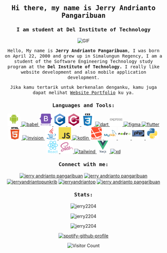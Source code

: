 <div align="center">
<samp><h2>Hi there, my name is Jerry Andrianto Pangaribuan</h2></samp>  
  <samp><h3>I am student at Del Institute of Technology </h3></samp>
<img alt="GIF" src="https://github.com/abhisheknaiidu/abhisheknaiidu/blob/master/code.gif?raw=true" width="500" />
  
<samp>Hello,
My name is **Jerry Andrianto Pangaribuan**, I was born on April 22, 2000 and grew up in Simalungun Regency, I am a student of the Software Engineering Technology study program at the **Del Institute of Technology.**
  I really like website development and also mobile application development.</samp>  

<samp>Jika kamu tertarik untuk berkenalan denganku, kamu juga dapat melihat [Website Portfolio](https://jerry-portfolio.netlify.app/) ku ya. </samp>  

<samp>
  <h3>Languages and Tools:</h3>
</samp>
<p> <a href="https://developer.android.com" target="_blank"> <img src="https://raw.githubusercontent.com/devicons/devicon/master/icons/android/android-original-wordmark.svg" alt="android" width="40" height="40"/> </a> <a href="https://babeljs.io/" target="_blank"> <img src="https://www.vectorlogo.zone/logos/babeljs/babeljs-icon.svg" alt="babel" width="40" height="40"/> </a> <a href="https://getbootstrap.com" target="_blank"> <img src="https://raw.githubusercontent.com/devicons/devicon/master/icons/bootstrap/bootstrap-plain-wordmark.svg" alt="bootstrap" width="40" height="40"/> </a> <a href="https://www.cprogramming.com/" target="_blank"> <img src="https://raw.githubusercontent.com/devicons/devicon/master/icons/c/c-original.svg" alt="c" width="40" height="40"/> </a> <a href="https://www.w3schools.com/cpp/" target="_blank"> <img src="https://raw.githubusercontent.com/devicons/devicon/master/icons/cplusplus/cplusplus-original.svg" alt="cplusplus" width="40" height="40"/> </a> <a href="https://www.w3schools.com/css/" target="_blank"> <img src="https://raw.githubusercontent.com/devicons/devicon/master/icons/css3/css3-original-wordmark.svg" alt="css3" width="40" height="40"/> </a> <a href="https://dart.dev" target="_blank"> <img src="https://www.vectorlogo.zone/logos/dartlang/dartlang-icon.svg" alt="dart" width="40" height="40"/> </a> <a href="https://expressjs.com" target="_blank"> <img src="https://raw.githubusercontent.com/devicons/devicon/master/icons/express/express-original-wordmark.svg" alt="express" width="40" height="40"/> </a> <a href="https://www.figma.com/" target="_blank"> <img src="https://www.vectorlogo.zone/logos/figma/figma-icon.svg" alt="figma" width="40" height="40"/> </a> <a href="https://flutter.dev" target="_blank"> <img src="https://www.vectorlogo.zone/logos/flutterio/flutterio-icon.svg" alt="flutter" width="40" height="40"/> </a> <a href="https://www.w3.org/html/" target="_blank"> <img src="https://raw.githubusercontent.com/devicons/devicon/master/icons/html5/html5-original-wordmark.svg" alt="html5" width="40" height="40"/> </a> <a href="https://www.invisionapp.com/" target="_blank"> <img src="https://www.vectorlogo.zone/logos/invisionapp/invisionapp-icon.svg" alt="invision" width="40" height="40"/> </a> <a href="https://www.java.com" target="_blank"> <img src="https://raw.githubusercontent.com/devicons/devicon/master/icons/java/java-original.svg" alt="java" width="40" height="40"/> </a> <a href="https://developer.mozilla.org/en-US/docs/Web/JavaScript" target="_blank"> <img src="https://raw.githubusercontent.com/devicons/devicon/master/icons/javascript/javascript-original.svg" alt="javascript" width="40" height="40"/> </a> <a href="https://kotlinlang.org" target="_blank"> <img src="https://www.vectorlogo.zone/logos/kotlinlang/kotlinlang-icon.svg" alt="kotlin" width="40" height="40"/> </a> <a href="https://laravel.com/" target="_blank"> <img src="https://raw.githubusercontent.com/devicons/devicon/master/icons/laravel/laravel-plain-wordmark.svg" alt="laravel" width="40" height="40"/> </a> <a href="https://www.mysql.com/" target="_blank"> <img src="https://raw.githubusercontent.com/devicons/devicon/master/icons/mysql/mysql-original-wordmark.svg" alt="mysql" width="40" height="40"/> </a> <a href="https://nodejs.org" target="_blank"> <img src="https://raw.githubusercontent.com/devicons/devicon/master/icons/nodejs/nodejs-original-wordmark.svg" alt="nodejs" width="40" height="40"/> </a> <a href="https://www.php.net" target="_blank"> <img src="https://raw.githubusercontent.com/devicons/devicon/master/icons/php/php-original.svg" alt="php" width="40" height="40"/> </a> <a href="https://www.python.org" target="_blank"> <img src="https://raw.githubusercontent.com/devicons/devicon/master/icons/python/python-original.svg" alt="python" width="40" height="40"/> </a> <a href="https://reactjs.org/" target="_blank"> <img src="https://raw.githubusercontent.com/devicons/devicon/master/icons/react/react-original-wordmark.svg" alt="react" width="40" height="40"/> </a> <a href="https://sass-lang.com" target="_blank"> <img src="https://raw.githubusercontent.com/devicons/devicon/master/icons/sass/sass-original.svg" alt="sass" width="40" height="40"/> </a> <a href="https://tailwindcss.com/" target="_blank"> <img src="https://www.vectorlogo.zone/logos/tailwindcss/tailwindcss-icon.svg" alt="tailwind" width="40" height="40"/> </a> <a href="https://vuejs.org/" target="_blank"> <img src="https://raw.githubusercontent.com/devicons/devicon/master/icons/vuejs/vuejs-original-wordmark.svg" alt="vuejs" width="40" height="40"/> </a> <a href="https://www.adobe.com/products/xd.html" target="_blank"> <img src="https://cdn.worldvectorlogo.com/logos/adobe-xd.svg" alt="xd" width="40" height="40"/> </a> </p>

<samp>
  <h3>Connect with me:</h3>
</samp>
<p>
<a href="https://linkedin.com/in/jerry-andrianto-pangaribuan-b21900199" target="blank"><img align="center" src="https://raw.githubusercontent.com/rahuldkjain/github-profile-readme-generator/master/src/images/icons/Social/linked-in-alt.svg" alt="jerry andrianto pangaribuan" height="30" width="40" /></a>
<a href="https://fb.com/jerryslaykers.spidonts" target="blank"><img align="center" src="https://raw.githubusercontent.com/rahuldkjain/github-profile-readme-generator/master/src/images/icons/Social/facebook.svg" alt="jerry andrianto pangaribuan" height="30" width="40" /></a>
<a href="https://instagram.com/jerryandriantopunkrib" target="blank"><img align="center" src="https://raw.githubusercontent.com/rahuldkjain/github-profile-readme-generator/master/src/images/icons/Social/instagram.svg" alt="jerryandriantopunkrib" height="30" width="40" /></a>
<a href="https://dribbble.com/jerryandriantop" target="blank"><img align="center" src="https://raw.githubusercontent.com/rahuldkjain/github-profile-readme-generator/master/src/images/icons/Social/dribbble.svg" alt="jerryandriantop" height="30" width="40" /></a>
<a href="https://www.behance.net/jerryandrianto" target="blank"><img align="center" src="https://raw.githubusercontent.com/rahuldkjain/github-profile-readme-generator/master/src/images/icons/Social/behance.svg" alt="jerry andrianto pangaribuan" height="30" width="40" /></a>
</p>

<samp>
   <h3>Stats:</h3>
</samp>

<p><img align="center" src="https://github-readme-stats.vercel.app/api?username=jerry2204&theme=highcontrast&show_icons=true" alt="jerry2204" /></p>
<p><img align="center" src="https://github-readme-streak-stats.herokuapp.com/?user=jerry2204&theme=highcontrast" alt="jerry2204" /></p>
<p><img src="https://github-readme-stats.vercel.app/api/top-langs?username=jerry2204&theme=highcontrast&show_icons=true&locale=en&layout=compact" alt="jerry2204" /></p>
  
  [![spotify-github-profile](https://spotify-github-profile.vercel.app/api/view?uid=rn2bduw0hk8wfc5ltbvy0ap4d&cover_image=true&theme=default)](https://spotify-github-profile.vercel.app/api/view?uid=rn2bduw0hk8wfc5ltbvy0ap4d&redirect=true)

  ![Visitor Count](https://profile-counter.glitch.me/Jerry2204/count.svg)
</div>
